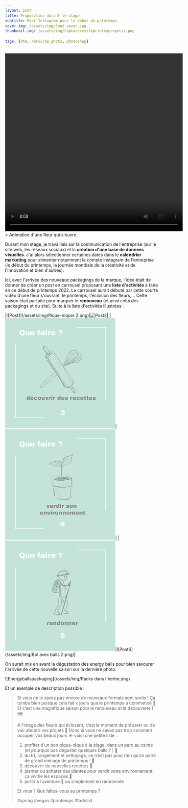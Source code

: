 ```yaml
---
layout: post
title: Proposition durant le stage
subtitle: Post Instagram pour le début du printemps
cover-img: /assets/img/Fond cover.jpg
thumbnail-img: /assets/img/Capturecestleprintemps+petit.png

tags: [PAO, retouche photo, photoshop]
---
```


<html>
<video width="580" height="580" controls>
  <source src="/assets/img/C'est le printemps1.mp4" type="video/mp4">
</video>
</html>
> Animation d'une fleur qui s'ouvre 

Durant mon stage, je travaillais sur la communication de l'entreprise (sur le site web, les réseaux sociaux) et la **création d'une base de données visuelles**.
J'ai alors sélectionner certaines dates dans le **calendrier marketing** pour alimenter notamment le compte instagram de l'entreprise (le début du printemps, la journée mondiale de la créativité et de l'innovation et bien d'autres). 

Ici, avec l'arrivée des nouveaux packagings de la marque, l'idée était de donner de créer un post en carrousel proposant une **liste d'activités** 
à faire en ce début de printemps 2022. Le carrousel aurait débuté par cette courte vidéo d'une fleur s'ouvrant, le printemps, l'éclosion des fleurs,... 
Cette saison était parfaite pour marquer le **renouveau** (et ainsi celui des packagings et du site). Suite à la liste d'activités illustrées :

|![Post1](/assets/img/Pique-niquer 2.png)|![Post2](/assets/img/Ménage.png)| 
|![Post3](/assets/img/Cuisine.png)|![Post4](/assets/img/Plantes.png)|
|![Post5](/assets/img/Randonner.png)|![Post6](/assets/img/Bol avec balls 2.png)|

On aurait mis en avant la dégustation des energy balls pour bien savourer l'arrivée de cette nouvelle saison sur la dernière photo.

![Energyballspackaging](/assets/img/Packs dans l'herbe.png)

Et un exemple de description possible : 
>Si vous ne le savez pas encore de nouveaux formats sont sortis !
>Ça tombe bien puisque cela fait x jours que le printemps a commencé 🌼
>Et c’est une magnifique saison pour le renouveau et la découverte ! 🗺
>
>A l’image des fleurs qui éclosent, c’est le moment de préparer ou de voir aboutir vos projets 🚀
>Donc si vous ne savez pas trop comment occuper vos beaux jours ☀️ voici une petite liste :
>1. profiter d’un bon pique-nique à la plage, dans un parc au calme (et pourquoi pas déguster quelques balls ? ) 🧺
>2. du tri, rangement et nettoyage, ce n’est pas pour rien qu’on parle de grand ménage de printemps ! 🧹
>3. découvrir de nouvelles recettes 🥣
>4. planter ou acheter des plantes pour verdir votre environnement, ça vivifie les espaces 🌱
>5. partir à l’aventure 🤠 ou simplement en randonnée
>
>Et vous ? Que faîtes-vous au printemps ?
>
>#spring #vegan #printemps #todolist

